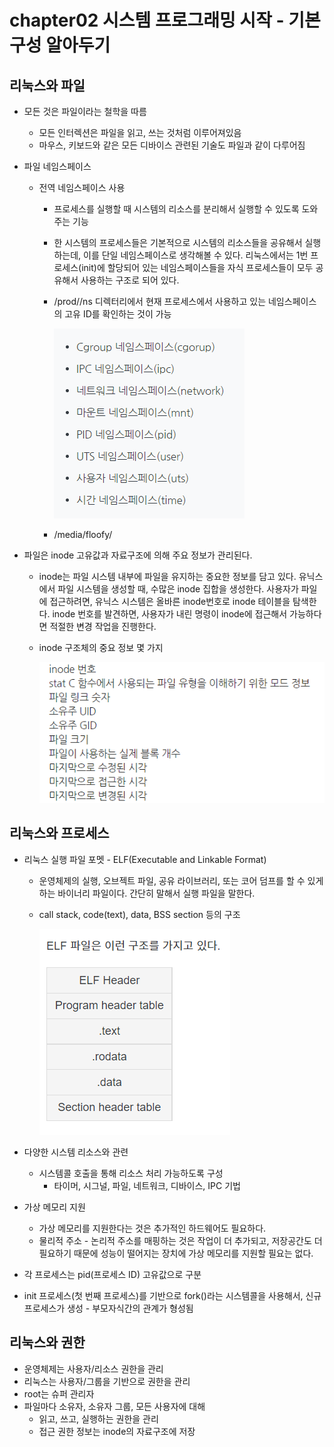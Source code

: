 # chapter02 시스템 프로그래밍 시작 - 기본 구성 알아두기

## 리눅스와 파일

- 모든 것은 파일이라는 철학을 따름

  - 모든 인터렉션은 파일을 읽고, 쓰는 것처럼 이루어져있음
  - 마우스, 키보드와 같은 모든 디바이스 관련된 기술도 파일과 같이 다루어짐

- 파일 네임스페이스

  - 전역 네임스페이스 사용

    - 프로세스를 실행할 때 시스템의 리소스를 분리해서 실행할 수 있도록 도와주는 기능

    - 한 시스템의 프로세스들은 기본적으로 시스템의 리소스들을 공유해서 실행하는데, 이를 단일 네임스페이스로 생각해볼 수 있다. 리눅스에서는 1번 프로세스(init)에 할당되어 있는 네임스페이스들을 자식 프로세스들이 모두 공유해서 사용하는 구조로 되어 있다.

    - /prod/<PID>/ns 디렉터리에서 현재 프로세스에서 사용하고 있는 네임스페이스의 고유 ID를 확인하는 것이 가능

      ![image-20211228235032367](chapter2-기본구성.assets/image-20211228235032367.png)

    - /media/floofy/

- 파일은 inode 고유값과 자료구조에 의해 주요 정보가 관리된다.

  - inode는 파일 시스템 내부에 파일을 유지하는 중요한 정보를 담고 있다. 유닉스에서 파일 시스템을 생성할 때, 수많은 inode 집합을 생성한다. 사용자가 파일에 접근하려면, 유닉스 시스템은 올바른 inode번호로 inode 테이블을 탐색한다. inode 번호를 발견하면, 사용자가 내린 명령이 inode에 접근해서 가능하다면 적절한 변경 작업을 진행한다.

  - inode 구조체의 중요 정보 몇 가지

    ![image-20211228235344077](chapter2-기본구성.assets/image-20211228235344077.png)



## 리눅스와 프로세스

- 리눅스 실행 파일 포멧 - ELF(Executable and Linkable Format)

  - 운영체제의 실행, 오브젝트 파일, 공유 라이브러리, 또는 코어 덤프를 할 수 있게 하는 바이너리 파일이다. 간단히 말해서 실행 파일을 말한다.

  - call stack, code(text), data, BSS section 등의 구조

    ![image-20211228234635987](chapter2-기본구성.assets/image-20211228234635987.png)

- 다양한 시스템 리소스와 관련
  - 시스템콜 호출을 통해 리소스 처리 가능하도록 구성
    - 타이머, 시그널, 파일, 네트워크, 디바이스, IPC 기법 
- 가상 메모리 지원
  - 가상 메모리를 지원한다는 것은 추가적인 하드웨어도 필요하다.
  - 물리적 주소 - 논리적 주소를 매핑하는 것은 작업이 더 추가되고, 저장공간도 더 필요하기 때문에 성능이 떨어지는 장치에 가상 메모리를 지원할 필요는 없다.
- 각 프로세스는 pid(프로세스  ID)  고유값으로 구분
- init 프로세스(첫 번째 프로세스)를 기반으로 fork()라는 시스템콜을 사용해서, 신규 프로세스가 생성 - 부모자식간의 관계가 형성됨



## 리눅스와 권한

- 운영체제는 사용자/리소스 권한을 관리
- 리눅스는 사용자/그룹을 기반으로 권한을 관리
- root는 슈퍼 관리자
- 파일마다 소유자, 소유자 그룹, 모든 사용자에 대해
  - 읽고, 쓰고, 실행하는 권한을 관리
  - 접근 권한 정보는 inode의 자료구조에 저장